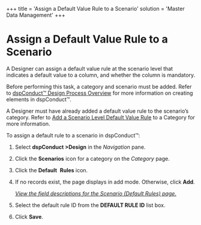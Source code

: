 +++
title = 'Assign a Default Value Rule to a Scenario'
solution = 'Master Data Management'
+++

# Assign a Default Value Rule to a Scenario

A Designer can assign a default value rule at the scenario level that
indicates a default value to a column, and whether the column is
mandatory.

Before performing this task, a category and scenario must be added.
Refer to [dspConduct™ Design Process
Overview](dspConduct_Design_Process_Overview) for more information
on creating elements in dspConduct™.

A Designer must have already added a default value rule to the
scenario’s category. Refer to [Add a Scenario Level Default Value
Rule](Add_a_Scenario_Level_Default_Value_Rule_to_a_Category) to a
Category for more information.

To assign a default rule to a scenario in dspConduct™:

1.  Select <span style="font-weight: bold;">dspConduct
    \></span>**Design** in the *Navigation* pane.

2.  Click the **Scenarios** icon for a category on the *Category* page.

3.  Click the **Default**  **Rules** icon.

4.  If no records exist, the page displays in add mode. Otherwise, click
    **Add**.
    
    *[View the field descriptions for the Scenario (Default Rules)
    page.](../Page_Desc/Scenario_Default_Rules)*

5.  Select the default rule ID from the **DEFAULT RULE ID** list box.

6.  Click **Save**.
